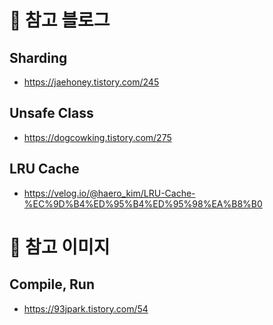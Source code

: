 # 📁 참고 블로그

## Sharding
- https://jaehoney.tistory.com/245

## Unsafe Class
- https://dogcowking.tistory.com/275

## LRU Cache
- https://velog.io/@haero_kim/LRU-Cache-%EC%9D%B4%ED%95%B4%ED%95%98%EA%B8%B0

# 📂 참고 이미지

## Compile, Run
- https://93jpark.tistory.com/54

